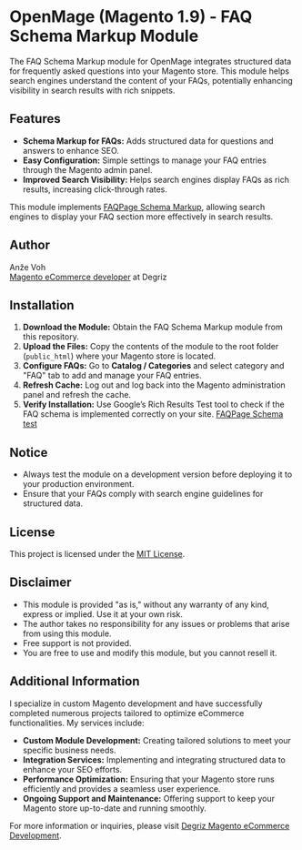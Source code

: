 # OpenMage (Magento 1.9) - FAQ Schema Markup Module

The FAQ Schema Markup module for OpenMage integrates structured data for frequently asked questions into your Magento store. This module helps search engines understand the content of your FAQs, potentially enhancing visibility in search results with rich snippets.

## Features

- **Schema Markup for FAQs:** Adds structured data for questions and answers to enhance SEO.
- **Easy Configuration:** Simple settings to manage your FAQ entries through the Magento admin panel.
- **Improved Search Visibility:** Helps search engines display FAQs as rich results, increasing click-through rates.

This module implements [FAQPage Schema Markup](https://schema.org/FAQPage), allowing search engines to display your FAQ section more effectively in search results.

## Author

Anže Voh  
[Magento eCommerce developer](https://www.degriz.net/) at Degriz

## Installation

1. **Download the Module:** Obtain the FAQ Schema Markup module from this repository.
2. **Upload the Files:** Copy the contents of the module to the root folder (`public_html`) where your Magento store is located.
3. **Configure FAQs:** Go to **Catalog / Categories** and select category and "FAQ" tab to add and manage your FAQ entries.
4. **Refresh Cache:** Log out and log back into the Magento administration panel and refresh the cache.
5. **Verify Installation:** Use Google’s Rich Results Test tool to check if the FAQ schema is implemented correctly on your site. [FAQPage Schema test](https://developers.google.com/search/docs/appearance/structured-data)

## Notice

- Always test the module on a development version before deploying it to your production environment.
- Ensure that your FAQs comply with search engine guidelines for structured data.

## License

This project is licensed under the [MIT License](LICENSE).

## Disclaimer

- This module is provided "as is," without any warranty of any kind, express or implied. Use it at your own risk.
- The author takes no responsibility for any issues or problems that arise from using this module.
- Free support is not provided.
- You are free to use and modify this module, but you cannot resell it.

## Additional Information

I specialize in custom Magento development and have successfully completed numerous projects tailored to optimize eCommerce functionalities. My services include:

- **Custom Module Development:** Creating tailored solutions to meet your specific business needs.
- **Integration Services:** Implementing and integrating structured data to enhance your SEO efforts.
- **Performance Optimization:** Ensuring that your Magento store runs efficiently and provides a seamless user experience.
- **Ongoing Support and Maintenance:** Offering support to keep your Magento store up-to-date and running smoothly.

For more information or inquiries, please visit [Degriz Magento eCommerce Development](https://www.degriz.net/).
